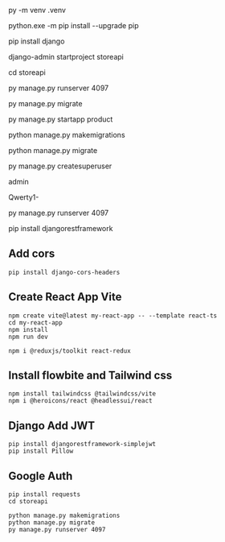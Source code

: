 py -m venv .venv

python.exe -m pip install --upgrade pip

pip install django

django-admin startproject storeapi

cd storeapi

py manage.py runserver 4097

py manage.py migrate

py manage.py startapp product

python manage.py makemigrations

python manage.py migrate

py manage.py createsuperuser

admin

Qwerty1-


py manage.py runserver 4097

pip install djangorestframework

## Add cors
```
pip install django-cors-headers
```

## Create React App Vite
```
npm create vite@latest my-react-app -- --template react-ts
cd my-react-app
npm install
npm run dev

npm i @reduxjs/toolkit react-redux
```

## Install flowbite and Tailwind css
```
npm install tailwindcss @tailwindcss/vite
npm i @heroicons/react @headlessui/react
```

## Django Add JWT
```
pip install djangorestframework-simplejwt
pip install Pillow
```

## Google Auth
```
pip install requests
cd storeapi

python manage.py makemigrations
python manage.py migrate
py manage.py runserver 4097
```

